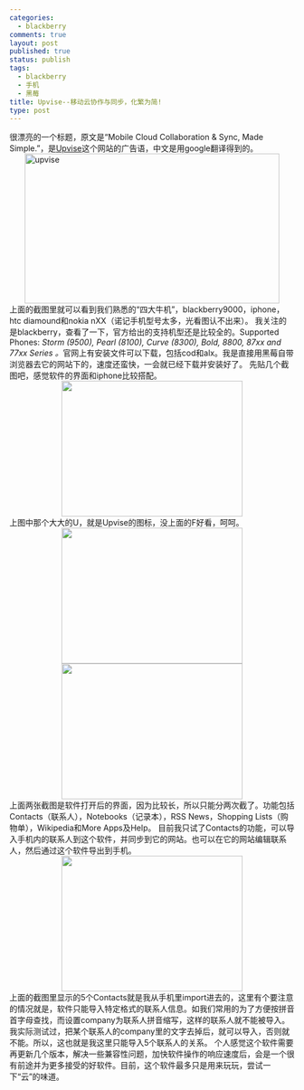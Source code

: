 ```yaml
--- 
categories: 
  - blackberry
comments: true
layout: post
published: true
status: publish
tags: 
  - blackberry
  - 手机
  - 黑莓
title: Upvise--移动云协作与同步，化繁为简!
type: post
---
```

很漂亮的一个标题，原文是“Mobile Cloud Collaboration & Sync, Made Simple.”，是<a href="http://www.upvise.com/">Upvise</a>这个网站的广告语，中文是用google翻译得到的。  <img style="border-right-width: 0px; display: block; float: none; border-top-width: 0px; border-bottom-width: 0px; margin-left: auto; border-left-width: 0px; margin-right: auto" title="upvise" border="0" alt="upvise" src="http://www.hopes4.me/images/uploads/2009/05/129e643046ad3845c082ccc295428f35c2ee7beb.png" width="450" height="265">  上面的截图里就可以看到我们熟悉的“四大牛机”，blackberry9000，iphone，htc diamound和nokia nXX（诺记手机型号太多，光看图认不出来）。   <!--more-->    我关注的是blackberry，查看了一下，官方给出的支持机型还是比较全的。Supported Phones: <em>Storm (9500), Pearl (8100), Curve (8300), Bold, 8800, 87xx and 77xx Series 。</em>官网上有安装文件可以下载，包括cod和alx。我是直接用黑莓自带浏览器去它的网站下的，速度还蛮快，一会就已经下载并安装好了。  先贴几个截图吧，感觉软件的界面和iphone比较搭配。  <img style="display: block; float: none; margin-left: auto; margin-right: auto" border="0" alt="" src="http://www.hopes4.me/images/uploads/2009/05/9f53e44fed02e5ca132f642200261f61535d8fe8.jpg" width="320" height="240">  上图中那个大大的U，就是Upvise的图标，没上面的F好看，呵呵。  <img style="display: block; float: none; margin-left: auto; margin-right: auto" border="0" alt="" src="http://www.hopes4.me/images/uploads/2009/05/2a0102971779f8f49a5805eeff6ca229bec5459c.jpg" width="320" height="240">  <img style="display: block; float: none; margin-left: auto; margin-right: auto" border="0" alt="" src="http://www.hopes4.me/images/uploads/2009/05/cb6616b8bd1905a2f5bc41013036ea3ce4ac9cc7.jpg" width="320" height="240">  上面两张截图是软件打开后的界面，因为比较长，所以只能分两次截了。功能包括Contacts（联系人），Notebooks（记录本），RSS News，Shopping Lists（购物单），Wikipedia和More Apps及Help。  目前我只试了Contacts的功能，可以导入手机内的联系人到这个软件，并同步到它的网站。也可以在它的网站编辑联系人，然后通过这个软件导出到手机。  <img style="display: block; float: none; margin-left: auto; margin-right: auto" border="0" alt="" src="http://www.hopes4.me/images/uploads/2009/05/870cda1b5de1bf3b24463717a751a4b5e39028cd.jpg" width="320" height="240">  上面的截图里显示的5个Contacts就是我从手机里import进去的，这里有个要注意的情况就是，软件只能导入特定格式的联系人信息。如我们常用的为了方便按拼音首字母查找，而设置company为联系人拼音缩写，这样的联系人就不能被导入。我实际测试过，把某个联系人的company里的文字去掉后，就可以导入，否则就不能。所以，这也就是我这里只能导入5个联系人的关系。  个人感觉这个软件需要再更新几个版本，解决一些兼容性问题，加快软件操作的响应速度后，会是一个很有前途并为更多接受的好软件。目前，这个软件最多只是用来玩玩，尝试一下“云”的味道。
